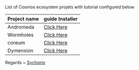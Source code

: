List of Cosmos ecosystem projets with tutorial configured below



| Project name | guide Installer                            |                                           
|--------------|--------------------------------------------|
| Andromeda    | [Click Here](./Andromeda/README.md)        |           
| Wormholes    | [Click Here](./Wormholes/readme.md)        |
| coreum       | [Click Here](./Coreum/readme.md)           |
| Dymension    | [Click Here](./Dymension/readme.md) |

Regards ~ [Sychonix](https://discord.com/users/803665234799362088)

